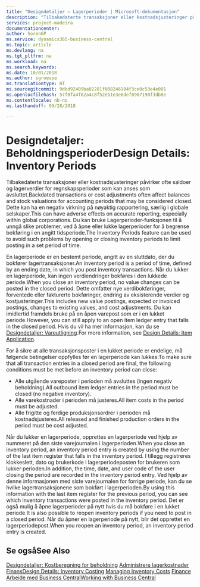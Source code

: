 ```yaml
---
title: "Designdetaljer – Lagerperioder | Microsoft-dokumentasjon"
description: "Tilbakedaterte transaksjoner eller kostnadsjusteringer påvirker ofte saldoer og lagerverdier for regnskapsperioder som kan anses som avsluttet. Dette kan ha en negativ virkning på nøyaktig rapportering, særlig i globale selskaper. Du kan bruke Lagerperioder-funksjonen til å unngå slike problemer, ved å åpne eller lukke lagerperioder for å begrense bokføring i en angitt tidsperiode."
services: project-madeira
documentationcenter: 
author: SorenGP
ms.service: dynamics365-business-central
ms.topic: article
ms.devlang: na
ms.tgt_pltfrm: na
ms.workload: na
ms.search.keywords: 
ms.date: 10/01/2018
ms.author: sgroespe
ms.translationtype: HT
ms.sourcegitcommit: 9dbd92409ba02281f008246194f3ce0c53e4e001
ms.openlocfilehash: 57f0fa4f62a4c8f52eb1e3e6def8907190f3db8e
ms.contentlocale: nb-no
ms.lasthandoff: 09/28/2018

---
```

# <a name="design-details-inventory-periods"></a><span data-ttu-id="9b5bf-105">Designdetaljer: Beholdningsperioder</span><span class="sxs-lookup"><span data-stu-id="9b5bf-105">Design Details: Inventory Periods</span></span>
<span data-ttu-id="9b5bf-106">Tilbakedaterte transaksjoner eller kostnadsjusteringer påvirker ofte saldoer og lagerverdier for regnskapsperioder som kan anses som avsluttet.</span><span class="sxs-lookup"><span data-stu-id="9b5bf-106">Backdated transactions or cost adjustments often affect balances and stock valuations for accounting periods that may be considered closed.</span></span> <span data-ttu-id="9b5bf-107">Dette kan ha en negativ virkning på nøyaktig rapportering, særlig i globale selskaper.</span><span class="sxs-lookup"><span data-stu-id="9b5bf-107">This can have adverse effects on accurate reporting, especially within global corporations.</span></span> <span data-ttu-id="9b5bf-108">Du kan bruke Lagerperioder-funksjonen til å unngå slike problemer, ved å åpne eller lukke lagerperioder for å begrense bokføring i en angitt tidsperiode.</span><span class="sxs-lookup"><span data-stu-id="9b5bf-108">The Inventory Periods feature can be used to avoid such problems by opening or closing inventory periods to limit posting in a set period of time.</span></span>  

 <span data-ttu-id="9b5bf-109">En lagerperiode er en bestemt periode, angitt av en sluttdato, der du bokfører lagertransaksjoner.</span><span class="sxs-lookup"><span data-stu-id="9b5bf-109">An inventory period is a period of time, defined by an ending date, in which you post inventory transactions.</span></span> <span data-ttu-id="9b5bf-110">Når du lukker en lagerperiode, kan ingen verdiendringer bokføres i den lukkede periode.</span><span class="sxs-lookup"><span data-stu-id="9b5bf-110">When you close an inventory period, no value changes can be posted in the closed period.</span></span> <span data-ttu-id="9b5bf-111">Dette omfatter nye verdibokføringer, forventede eller fakturerte bokføringer, endring av eksisterende verdier og kostjusteringer.</span><span class="sxs-lookup"><span data-stu-id="9b5bf-111">This includes new value postings, expected or invoiced postings, changes to existing values, and cost adjustments.</span></span> <span data-ttu-id="9b5bf-112">Du kan imidlertid framdels bruke på en åpen varepost som er i en lukket periode.</span><span class="sxs-lookup"><span data-stu-id="9b5bf-112">However, you can still apply to an open item ledger entry that falls in the closed period.</span></span> <span data-ttu-id="9b5bf-113">Hvis du vil ha mer informasjon, kan du se [Designdetaljer: Vareutligning](design-details-item-application.md).</span><span class="sxs-lookup"><span data-stu-id="9b5bf-113">For more information, see [Design Details: Item Application](design-details-item-application.md).</span></span>  

 <span data-ttu-id="9b5bf-114">For å sikre at alle transaksjonsposter i en lukket periode er endelige, må følgende betingelser oppfylles før en lagerperiode kan lukkes:</span><span class="sxs-lookup"><span data-stu-id="9b5bf-114">To make sure that all transaction entries in a closed period are final, the following conditions must be met before an inventory period can close:</span></span>  

-   <span data-ttu-id="9b5bf-115">Alle utgående vareposter i perioden må avsluttes (ingen negativ beholdning).</span><span class="sxs-lookup"><span data-stu-id="9b5bf-115">All outbound item ledger entries in the period must be closed (no negative inventory).</span></span>  
-   <span data-ttu-id="9b5bf-116">Alle varekostnader i perioden må justeres.</span><span class="sxs-lookup"><span data-stu-id="9b5bf-116">All item costs in the period must be adjusted.</span></span>  
-   <span data-ttu-id="9b5bf-117">Alle frigitte og ferdige produksjonsordrer i perioden må kostnadsjusteres.</span><span class="sxs-lookup"><span data-stu-id="9b5bf-117">All released and finished production orders in the period must be cost adjusted.</span></span>  

 <span data-ttu-id="9b5bf-118">Når du lukker en lagerperiode, opprettes en lagerperiode ved hjelp av nummeret på den siste varejournalen i lagerperioden.</span><span class="sxs-lookup"><span data-stu-id="9b5bf-118">When you close an inventory period, an inventory period entry is created by using the number of the last item register that falls in the inventory period.</span></span> <span data-ttu-id="9b5bf-119">I tillegg registreres klokkeslett, dato og brukerkode i lagerperiodeposten for brukeren som lukker perioden.</span><span class="sxs-lookup"><span data-stu-id="9b5bf-119">In addition, the time, date, and user code of the user closing the period are recorded in the inventory period entry.</span></span> <span data-ttu-id="9b5bf-120">Ved hjelp av denne informasjonen med siste varejournalen for forrige periode, kan du se hvilke lagertransaksjonene som bokført i lagerperioden.</span><span class="sxs-lookup"><span data-stu-id="9b5bf-120">By using this information with the last item register for the previous period, you can see which inventory transactions were posted in the inventory period.</span></span> <span data-ttu-id="9b5bf-121">Det er også mulig å åpne lagerperioder på nytt hvis du må bokføre i en lukket periode.</span><span class="sxs-lookup"><span data-stu-id="9b5bf-121">It is also possible to reopen inventory periods if you need to post in a closed period.</span></span> <span data-ttu-id="9b5bf-122">Når du åpner en lagerperiode på nytt, blir det opprettet en lagerperiodepost.</span><span class="sxs-lookup"><span data-stu-id="9b5bf-122">When you reopen an inventory period, an inventory period entry is created.</span></span>  

## <a name="see-also"></a><span data-ttu-id="9b5bf-123">Se også</span><span class="sxs-lookup"><span data-stu-id="9b5bf-123">See Also</span></span>  
 <span data-ttu-id="9b5bf-124">[Designdetaljer: Kostberegning for beholdning](design-details-inventory-costing.md) [Administrere lagerkostnader](finance-manage-inventory-costs.md) [Finans](finance.md)</span><span class="sxs-lookup"><span data-stu-id="9b5bf-124">[Design Details: Inventory Costing](design-details-inventory-costing.md) [Managing Inventory Costs](finance-manage-inventory-costs.md) [Finance](finance.md)</span></span>  
 [<span data-ttu-id="9b5bf-125">Arbeide med Business Central</span><span class="sxs-lookup"><span data-stu-id="9b5bf-125">Working with Business Central</span></span>](ui-work-product.md)


